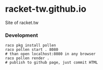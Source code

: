 # racket-tw.github.io

Site of racket.tw

### Development

```
raco pkg install pollen
raco pollen start . 8080
# than open localhost:8080 in any browser
raco pollen render .
# publish to github page, just commit HTML
```

